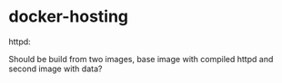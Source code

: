 # docker-hosting


httpd:

Should be build from two images, base image with compiled httpd and second image with data?